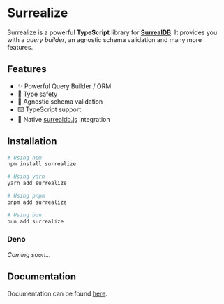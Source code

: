 # Surrealize

Surrealize is a powerful **TypeScript** library for [**SurrealDB**](https://surrealdb.com/).
It provides you with a _query builder_, an agnostic schema validation and many more features.

## Features

- ✨ Powerful Query Builder / ORM
- 🔋 Type safety
- 🔎 Agnostic schema validation
- ⌨️ TypeScript support
- 🔌 Native [surrealdb.js](https://github.com/surrealdb/surrealdb.js) integration

## Installation

```bash
# Using npm
npm install surrealize

# Using yarn
yarn add surrealize

# Using pnpm
pnpm add surrealize

# Using bun
bun add surrealize
```

### Deno

_Coming soon..._

## Documentation

Documentation can be found [here](https://github.com/lkwr/surrealize/wiki).
